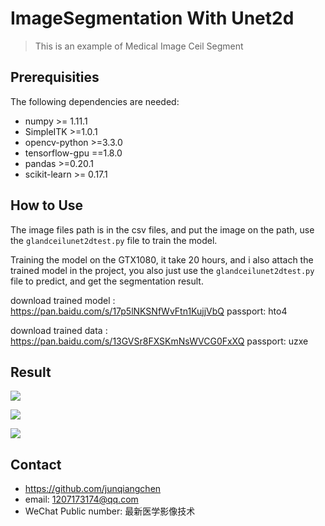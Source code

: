 # ImageSegmentation With Unet2d
> This is an example of Medical Image Ceil Segment

## Prerequisities
The following dependencies are needed:
- numpy >= 1.11.1
- SimpleITK >=1.0.1
- opencv-python >=3.3.0
- tensorflow-gpu ==1.8.0
- pandas >=0.20.1
- scikit-learn >= 0.17.1

## How to Use

The image files path is in the csv files, and put the image on the path, use the `glandceilunet2dtest.py` file to train the model. 

Training the model on the GTX1080, it take 20 hours, and i also attach the trained model in the project, you also just use the `glandceilunet2dtest.py` file to predict, and get the segmentation result.

download trained model : https://pan.baidu.com/s/17p5lNKSNfWvFtn1KujjVbQ passport: hto4

download trained data : https://pan.baidu.com/s/13GVSr8FXSKmNsWVCG0FxXQ passport: uzxe

## Result

![](1.PNG)

![](2.PNG)

![](3.PNG)

## Contact
* https://github.com/junqiangchen
* email: 1207173174@qq.com
* WeChat Public number: 最新医学影像技术
